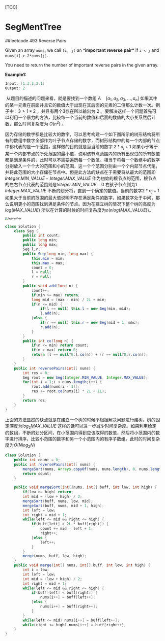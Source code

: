 [TOC]

# SegMentTree

##leetcode 493 Reverse Pairs

Given an array `nums`, we call `(i, j)` an ***important reverse pair\*** if `i < j` and `nums[i] > 2*nums[j]`.

You need to return the number of important reverse pairs in the given array.

**Example1:**

```java
Input: [1,3,2,3,1]
Output: 2
```

​	从题目的描述的问题来看，就是要找到一个数组 $A \quad [a_1,a_2,a_3,...,a_n]$  如果其中的某一元素在前面并且它的数值大于出现在其后面的元素的二倍那么计数一次。例子中：$3 > 1 * 2$ ，并且有两个3存在所以输出为 2 。要解决这样一个问题首先可以利用一个暴力的方法，比较每一个当前的数值和后面的数值的大小关系然后计数，那么时间复杂度为 $O(n^2)$  。

​	因为存储的数字都是比较大的数字，可以思考构建一个如下图所示的树形结构将所有的数组中数字全部作为叶子节点存储的数字，而树形结构中的每一个内部的节点中都代表的是一个范围，这样做的目的就是当当前的数字 $2*a_j+1$ 如果小于等于某一个内部节点的所处范围的最小值，说明该节点范围内的所有出现过的所有数值都是满足条件的，此时可以不需要遍历每一个数值。相当于将每一个数组中的数字分别放入一个个大的范围和小的范围，这一个个范围分别由一个个内部节点代笔，并将此范围的大小存储在节点中。但是此方法的缺点在于需要将从最大的范围即$Integer.MIN\_VALUE-Integer.MAX \_ VALUE$ 作为初始的根节点的范围，根节点的左右节点代表的范围则是$Integer.MIN\_VALUE - 0$ 右孩子节点则为$1-Integer.MAX \_ VALUE$ 不断的划分将，直到一个确定的数值。当前的数字$2*a_j+1$如果大于当前的范围的最大值说明不存在满足条件的数字，如果数字处于中间，那么说明更小的范围找到满足条件的节点。因为在建立树的情况下整个树的高度为$log(MAX\_VALUE)$ 所以在计算的时候的时间复杂度为$o(nlog(MAX\_VALUE))$。 

<img src="/Users/liubonan/Pictures/SegMentTree.png" alt="SegMentTree" style="zoom:50%;" />

```java
class Solution {
    class Seg {
        public int count;
        public long min;
        public long max;
        Seg l,r;
        public Seg(long min, long max) {
            this.min = min;
            this.max = max;
            count = 0;
            l = null;
            r = null;
        }
        public void add(long n) {
            count++;
            if(min >= max) return;
            long mid = (max - min) / 2L + min;
            if(n <= mid) {
                if(l == null) this.l = new Seg(min, mid);
                l.add(n);
            }else {
                if(r == null) this.r = new Seg(mid + 1, max);
                r.add(n);
            }
        }
        public int co(long n) {
            if(n <= min) return count;
            if(n > max) return 0;
            return (l == null?0:l.co(n)) + (r == null?0:r.co(n));
        }
    }
    public int reversePairs(int[] nums) {
        int res = 0;
        Seg root = new Seg(Integer.MIN_VALUE, Integer.MAX_VALUE);
        for(int i = 1;i < nums.length;i++) {
            root.add(nums[i - 1]);
            res += root.co(nums[i] * 2L + 1L);
        }
        return res;
    }
}
```

上面的方法显然的缺点就是在建立一个树的时候不根据解决问题进行建树，树的固定深度为$log_2 MAX\_VALUE$ 这样的话可以进一步减少时间复杂度。如果利用给定的数组，不断的划分区间，在小范围内得到应该取得的数值，然后将小范围内的数字进行排序，比较小范围的数字和另一个小范围内的有序子数组。此时的时间复杂度为$O(Nlog_2N)$

```java
class Solution {
    public int count = 0;
    public int reversePairs(int[] nums) {
        mergeSort(nums, Arrays.copyOf(nums, nums.length), 0, nums.length - 1);
        return count;
    }
    
    public void mergeSort(int[]nums, int[] buff, int low, int high) {
        if(low >= high) return;
        int mid = (low + high) / 2;
        mergeSort(buff, nums, low, mid);
        mergeSort(buff, nums, mid + 1, high);
        int left = low;
        int right = mid + 1;
        while(left <= mid && right <= high) {
            if(buff[left] > 2L * buff[right]) {
                count += mid - left + 1;
                right++;
            }else {
                left++;
            }
        }
        merge(nums, buff, low, high);
    }
    public void merge(int[] nums, int[] buff, int low, int high) {
        int i = low;
        int left = low;
        int mid = (low + high) / 2;
        int right = mid + 1;
        while(left <= mid && right <= high) {
            if(buff[left] < buff[right]) {
                nums[i++] = buff[left++];
            }else {
                nums[i++] = buff[right++];
            }
        }
        while(left <= mid) nums[i++] = buff[left++];
        while(right <= high) nums[i++] = buff[right++];
    }
}
```

